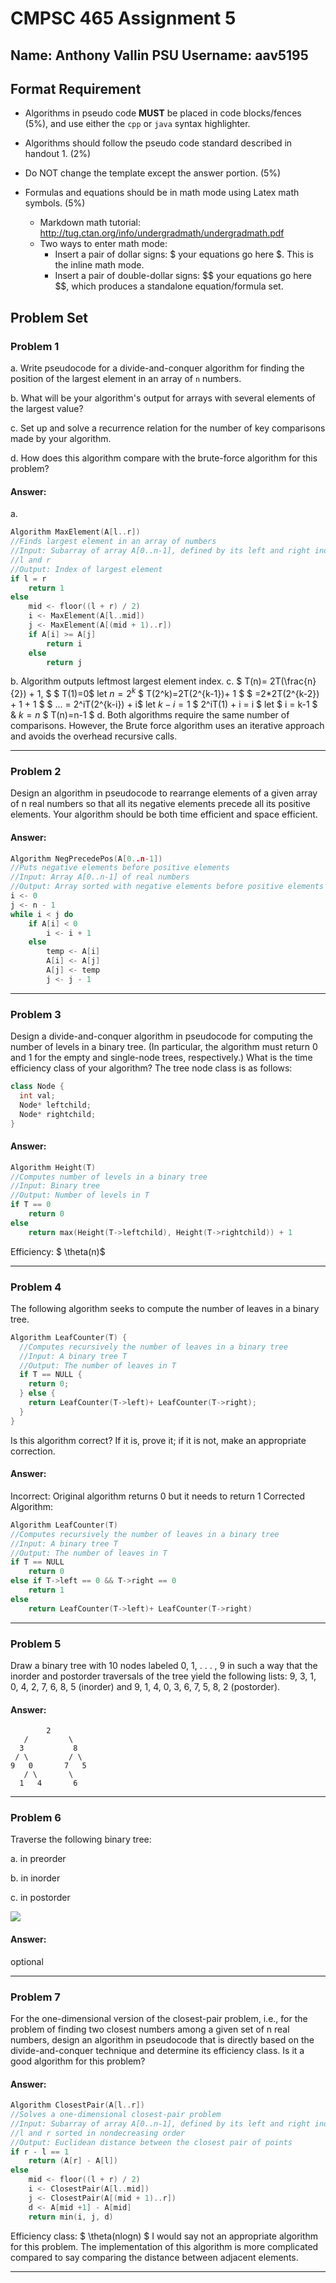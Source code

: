 # CMPSC 465 Assignment 5

## Name: Anthony Vallin		PSU Username: aav5195

## Format Requirement

- Algorithms in pseudo code **MUST** be placed in code blocks/fences (5%), and use either the `cpp` or `java` syntax highlighter. 


- Algorithms should follow the pseudo code standard described in handout 1. (2%)
- Do NOT change the template except the answer portion. (5%)
- Formulas and equations should be in math mode using Latex math symbols. (5%)
  - Markdown math tutorial: http://tug.ctan.org/info/undergradmath/undergradmath.pdf
  - Two ways to enter math mode:
    - Insert a pair of dollar signs: \$ your equations go here \$. This is the inline math mode.
    - Insert a pair of double-dollar signs: \$\$ your equations go here \$\$, which produces a standalone equation/formula set.

## Problem Set 

### Problem 1

a. Write pseudocode for a divide-and-conquer algorithm for finding the position of the largest element in an array of `n` numbers.

b. What will be your algorithm's output for arrays with several elements of the largest value?

c. Set up and solve a recurrence relation for the number of key comparisons made by your algorithm.

d. How does this algorithm compare with the brute-force algorithm for this problem?

#### Answer:

a.
```c++
Algorithm MaxElement(A[l..r])
//Finds largest element in an array of numbers
//Input: Subarray of array A[0..n-1], defined by its left and right indices
//l and r
//Output: Index of largest element
if l = r
    return 1
else
    mid <- floor((l + r) / 2)
    i <- MaxElement(A[l..mid])
    j <- MaxElement(A[(mid + 1)..r])
    if A[i] >= A[j]
        return i
    else
        return j
```
b. Algorithm outputs leftmost largest element index.
c. 
$ T(n)= 2T(\frac{n}{2}) + 1, $ $ T(1)=0$
let $n=2^k$
$ T(2^k)=2T(2^{k-1})+ 1 $
$ =2*2T(2^{k-2}) + 1 + 1 $
$ ... = 2^iT(2^{k-i}) + i$
let $k-i=1$
$ 2^iT(1) + i = i $
let $ i = k-1 $ & $k=n$
$ T(n)=n-1 $
d. Both algorithms require the same number of comparisons. However, the Brute force algorithm uses an iterative approach and avoids the overhead recursive calls.

---

### Problem 2

Design an algorithm in pseudocode  to rearrange elements of a given array of n real numbers so that all its negative elements precede all its positive elements. Your algorithm should be both time efficient and space efficient.

#### Answer:

```c++
Algorithm NegPrecedePos(A[0..n-1])
//Puts negative elements before positive elements
//Input: Array A[0..n-1] of real numbers
//Output: Array sorted with negative elements before positive elements
i <- 0
j <- n - 1
while i < j do
    if A[i] < 0
        i <- i + 1
    else
        temp <- A[i]
        A[i] <- A[j]
        A[j] <- temp
        j <- j - 1
```

------

### Problem 3

Design a divide-and-conquer algorithm in pseudocode for computing the number of levels in a binary tree. (In particular, the algorithm must return 0 and 1 for the empty and single-node trees, respectively.) What is the time efficiency class of your algorithm? The tree node class is as follows:

```c++
class Node {
  int val;
  Node* leftchild;
  Node* rightchild;
}
```

#### Answer:

```c++
Algorithm Height(T)
//Computes number of levels in a binary tree
//Input: Binary tree
//Output: Number of levels in T
if T == 0
    return 0
else
    return max(Height(T->leftchild), Height(T->rightchild)) + 1
```
Efficiency: $ \theta(n)$

------

### Problem 4

The following algorithm seeks to compute the number of leaves in a binary tree.

```c++
Algorithm LeafCounter(T) {
  //Computes recursively the number of leaves in a binary tree
  //Input: A binary tree T
  //Output: The number of leaves in T
  if T == NULL {
    return 0;
  } else {
    return LeafCounter(T->left)+ LeafCounter(T->right);
  }
}
```

Is this algorithm correct? If it is, prove it; if it is not, make an appropriate correction.

#### Answer:
Incorrect: Original algorithm returns 0 but it needs to return 1
Corrected Algorithm:
```c++
Algorithm LeafCounter(T)
//Computes recursively the number of leaves in a binary tree
//Input: A binary tree T
//Output: The number of leaves in T
if T == NULL
    return 0
else if T->left == 0 && T->right == 0
    return 1
else
    return LeafCounter(T->left)+ LeafCounter(T->right)
```
------

### Problem 5

Draw a binary tree with 10 nodes labeled 0, 1, . . . , 9 in such a way that the inorder and postorder traversals of the tree yield the following lists: 9, 3, 1, 0, 4, 2, 7, 6, 8, 5 (inorder) and 9, 1, 4, 0, 3, 6, 7, 5, 8, 2 (postorder).

#### Answer:
            2
       /         \
      3           8
     / \         / \
    9   0       7   5
       / \       \
      1   4       6

------

### Problem 6

Traverse the following binary tree:

a. in preorder

b. in inorder

c. in postorder

![](A5-6.png)

#### Answer:

optional

------

### Problem 7

For the one-dimensional version of the closest-pair problem, i.e., for the problem of finding two closest numbers among a given set of n real numbers, design an algorithm in pseudocode that is directly based on the divide-and-conquer technique and determine its efficiency class. Is it a good algorithm for this problem?

#### Answer:

```c++
Algorithm ClosestPair(A[l..r])
//Solves a one-dimensional closest-pair problem
//Input: Subarray of array A[0..n-1], defined by its left and right indices
//l and r sorted in nondecreasing order
//Output: Euclidean distance between the closest pair of points
if r - l == 1
    return (A[r] - A[l])
else
    mid <- floor((l + r) / 2)
    i <- ClosestPair(A[l..mid])
    j <- ClosestPair(A[(mid + 1)..r])
    d <- A[mid +1] - A[mid]
    return min(i, j, d)
```
Efficiency class: $ \theta(nlogn) $
I would say not an appropriate algorithm for this problem. The implementation of this algorithm is more complicated compared to say
comparing the distance between adjacent elements. 

------
